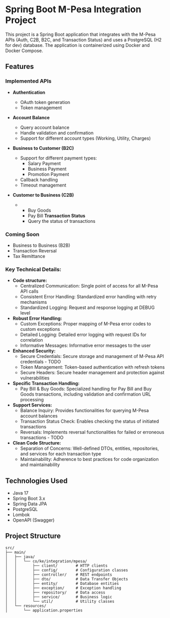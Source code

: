 # Spring Boot M-Pesa Integration Project

This project is a Spring Boot application that integrates with the M-Pesa APIs (Auth, C2B, B2C, and Transaction Status) and uses a PostgreSQL (H2 for dev) database. The application is containerized using Docker and Docker Compose.

## Features

### Implemented APIs
- **Authentication**
  - OAuth token generation
  - Token management

- **Account Balance**
  - Query account balance
  - Handle validation and confirmation
  - Support for different account types (Working, Utility, Charges)

- **Business to Customer (B2C)**
  - Support for different payment types:
    - Salary Payment
    - Business Payment
    - Promotion Payment
  - Callback handling
  - Timeout management
- **Customer to Business (C2B)**
  - - Buy Goods
    - Pay Bill
  **Transaction Status**
    - Query the status of transactions

### Coming Soon
- Business to Business (B2B)
- Transaction Reversal
- Tax Remittance

### Key Technical Details:
* **Code structure:**
  * Centralized Communication: Single point of access for all M-Pesa API calls
  * Consistent Error Handling: Standardized error handling with retry mechanisms
  * Standardized Logging: Request and response logging at DEBUG level
* **Robust Error Handling:**
  * Custom Exceptions: Proper mapping of M-Pesa error codes to custom exceptions
  * Detailed Logging: Detailed error logging with request IDs for correlation
  * Informative Messages: Informative error messages to the user
* **Enhanced Security:**
  * Secure Credentials: Secure storage and management of M-Pesa API credentials - TODO
  * Token Management: Token-based authentication with refresh tokens
  * Secure Headers: Secure header management and protection against vulnerabilities
* **Specific Transaction Handling:**
  * Pay Bill & Buy Goods: Specialized handling for Pay Bill and Buy Goods transactions, including validation and confirmation URL processing
* **Support Services:**
  * Balance Inquiry: Provides functionalities for querying M-Pesa account balances
  * Transaction Status Check: Enables checking the status of initiated transactions
  * Reversals: Implements reversal functionalities for failed or erroneous transactions - TODO
* **Clean Code Structure:**
  * Separation of Concerns: Well-defined DTOs, entities, repositories, and services for each transaction type
  * Maintainability: Adherence to best practices for code organization and maintainability

## Technologies Used

- Java 17
- Spring Boot 3.x
- Spring Data JPA
- PostgreSQL
- Lombok
- OpenAPI (Swagger)

## Project Structure

```plaintext
src/
├── main/
│   ├── java/
│   │   └── co/ke/integration/mpesa/
│   │       ├── client/        # HTTP clients
│   │       ├── config/        # Configuration classes
│   │       ├── controller/    # REST endpoints
│   │       ├── dto/           # Data Transfer Objects
│   │       ├── entity/        # Database entities
│   │       ├── exception/     # Exception handling
│   │       ├── repository/    # Data access
│   │       ├── service/       # Business logic
│   │       └── util/          # Utility classes
│   └── resources/
│       └── application.properties




